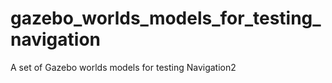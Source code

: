 # gazebo_worlds_models_for_testing_navigation
A set of Gazebo worlds models for testing Navigation2
